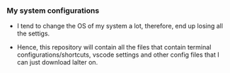 ### My system configurations

* I tend to change the OS of my system a lot, therefore, end  up losing all the settigs.

* Hence, this repository will contain all the files that contain terminal  configurations/shortcuts, vscode settings and other config files that I can just download lalter on.


